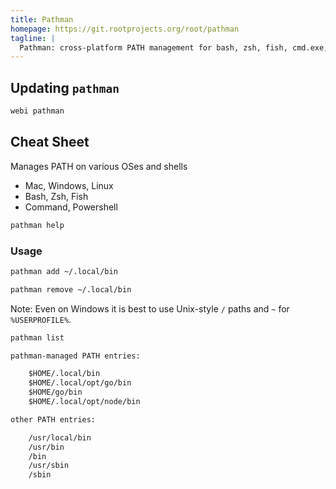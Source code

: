 ```yaml
---
title: Pathman
homepage: https://git.rootprojects.org/root/pathman
tagline: |
  Pathman: cross-platform PATH management for bash, zsh, fish, cmd.exe, and PowerShell.
---
```


## Updating `pathman`

```sh
webi pathman
```

## Cheat Sheet

Manages PATH on various OSes and shells

- Mac, Windows, Linux
- Bash, Zsh, Fish
- Command, Powershell

```sh
pathman help
```

### Usage

```sh
pathman add ~/.local/bin
```

```sh
pathman remove ~/.local/bin
```

Note: Even on Windows it is best to use Unix-style `/` paths and `~` for
`%USERPROFILE%`.

```sh
pathman list
```

```txt
pathman-managed PATH entries:

	$HOME/.local/bin
	$HOME/.local/opt/go/bin
	$HOME/go/bin
	$HOME/.local/opt/node/bin

other PATH entries:

	/usr/local/bin
	/usr/bin
	/bin
	/usr/sbin
	/sbin
```
